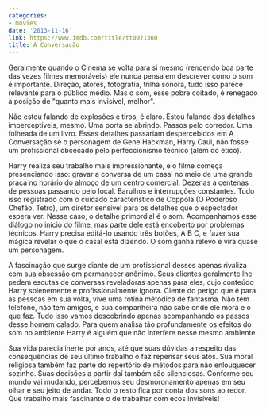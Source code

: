 ```yaml
---
categories:
- movies
date: '2013-11-16'
link: https://www.imdb.com/title/tt0071360
title: A Conversação
---
```


Geralmente quando o Cinema se volta para si mesmo (rendendo boa parte das vezes filmes memoráveis) ele nunca pensa em descrever como o som é importante. Direção, atores, fotografia, trilha sonora, tudo isso parece relevante para o público médio. Mas o som, esse pobre coitado, é renegado à posição de "quanto mais invisível, melhor".

Não estou falando de explosões e tiros, é claro. Estou falando dos detalhes imperceptíveis, mesmo. Uma porta se abrindo. Passos pelo corredor. Uma folheada de um livro. Esses detalhes passariam despercebidos em A Conversação se o personagem de Gene Hackman, Harry Caul, não fosse um profissional obcecado pelo perfeccionismo técnico (além do ético).

Harry realiza seu trabalho mais impressionante, e o filme começa presenciando isso: gravar a conversa de um casal no meio de uma grande praça no horário do almoço de um centro comercial. Dezenas a centenas de pessoas passando pelo local. Barulhos e interrupções constantes. Tudo isso registrado com o cuidado característico de Coppola (O Poderoso Chefão, Tetro), um diretor sensível para os detalhes que o espectador espera ver. Nesse caso, o detalhe primordial é o som. Acompanhamos esse diálogo no início do filme, mas parte dele está encoberto por problemas técnicos. Harry precisa editá-lo usando três botões, A B C, e fazer sua mágica revelar o que o casal está dizendo. O som ganha relevo e vira quase um personagem.

A fascinação que surge diante de um profissional desses apenas rivaliza com sua obsessão em permanecer anônimo. Seus clientes geralmente lhe pedem escutas de conversas reveladoras apenas para eles, cujo conteúdo Harry solenemente e profissionalmente ignora. Ciente do perigo que é para as pessoas em sua volta, vive uma rotina métódica de fantasma. Não tem telefone, não tem amigos, e sua companheira não sabe onde ele mora e o que faz. Tudo isso vamos descobrindo apenas acompanhando os passos desse homem calado. Para quem analisa tão profundamente os efeitos do som no ambiente Harry é alguém que não interfere nesse mesmo ambiente.

Sua vida parecia inerte por anos, até que suas dúvidas a respeito das consequências de seu último trabalho o faz repensar seus atos. Sua moral religiosa também faz parte do repertório de métodos para não enlouquecer sozinho. Suas decisões a partir daí também são silenciosas. Conforme seu mundo vai mudando, percebemos seu desmoronamento apenas em seu olhar e seu jeito de andar. Todo o resto fica por conta dos sons ao redor. Que trabalho mais fascinante o de trabalhar com ecos invisíveis!